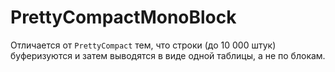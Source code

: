 PrettyCompactMonoBlock
======================

Отличается от `PrettyCompact` тем, что строки (до 10 000 штук) буферизуются и затем выводятся в виде одной таблицы, а не по блокам.
